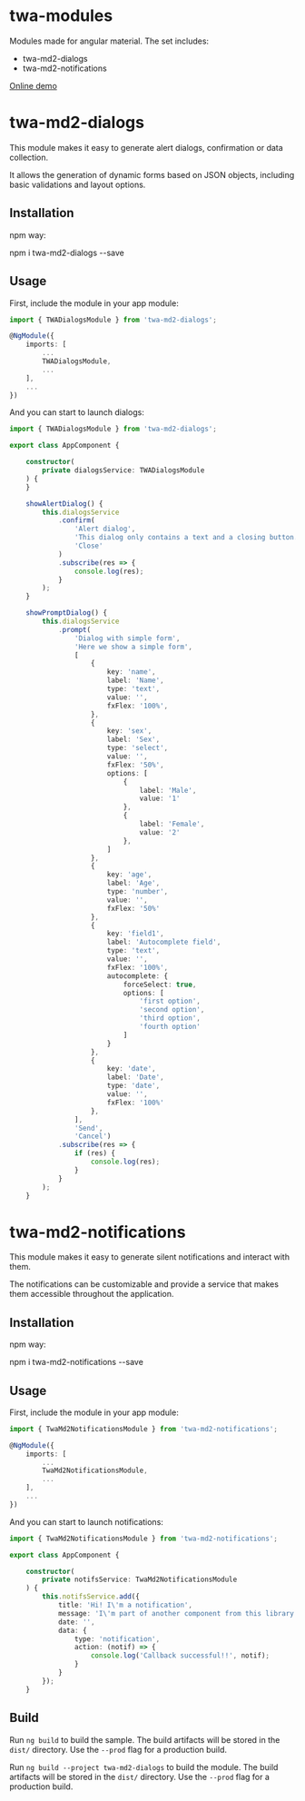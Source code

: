 # twa-modules

Modules made for angular material. The set includes:

- twa-md2-dialogs
- twa-md2-notifications

[Online demo](https://jarios71.github.io/twa-md2-lib/)

# twa-md2-dialogs

This module makes it easy to generate alert dialogs, confirmation or data collection.

It allows the generation of dynamic forms based on JSON objects, including basic validations and layout options.

## Installation

npm way:

npm i twa-md2-dialogs --save

## Usage

First, include the module in your app module:

```typescript
import { TWADialogsModule } from 'twa-md2-dialogs';

@NgModule({
    imports: [
        ...
        TWADialogsModule,
        ...
    ],
    ...
})
```

And you can start to launch dialogs:

```typescript
import { TWADialogsModule } from 'twa-md2-dialogs';

export class AppComponent {

    constructor(
        private dialogsService: TWADialogsModule
    ) {
    }

    showAlertDialog() {
        this.dialogsService
            .confirm(
                'Alert dialog',
                'This dialog only contains a text and a closing button.',
                'Close'
            )
            .subscribe(res => {
                console.log(res);
            }
        );
    }

    showPromptDialog() {
        this.dialogsService
            .prompt(
                'Dialog with simple form',
                'Here we show a simple form',
                [
                    {
                        key: 'name',
                        label: 'Name',
                        type: 'text',
                        value: '',
                        fxFlex: '100%',
                    },
                    {
                        key: 'sex',
                        label: 'Sex',
                        type: 'select',
                        value: '',
                        fxFlex: '50%',
                        options: [
                            {
                                label: 'Male',
                                value: '1'
                            },
                            {
                                label: 'Female',
                                value: '2'
                            },
                        ]
                    },
                    {
                        key: 'age',
                        label: 'Age',
                        type: 'number',
                        value: '',
                        fxFlex: '50%'
                    },
                    {
                        key: 'field1',
                        label: 'Autocomplete field',
                        type: 'text',
                        value: '',
                        fxFlex: '100%',
                        autocomplete: {
                            forceSelect: true,
                            options: [
                                'first option',
                                'second option',
                                'third option',
                                'fourth option'
                            ]
                        }
                    },
                    {
                        key: 'date',
                        label: 'Date',
                        type: 'date',
                        value: '',
                        fxFlex: '100%'
                    },
                ],
                'Send',
                'Cancel')
            .subscribe(res => {
                if (res) {
                    console.log(res);
                }
            }
        );
    }

```

# twa-md2-notifications

This module makes it easy to generate silent notifications and interact with them.

The notifications can be customizable and provide a service that makes them accessible throughout the application.

## Installation

npm way:

npm i twa-md2-notifications --save

## Usage

First, include the module in your app module:

```typescript
import { TwaMd2NotificationsModule } from 'twa-md2-notifications';

@NgModule({
    imports: [
        ...
        TwaMd2NotificationsModule,
        ...
    ],
    ...
})
```

And you can start to launch notifications:

```typescript
import { TwaMd2NotificationsModule } from 'twa-md2-notifications';

export class AppComponent {

    constructor(
        private notifsService: TwaMd2NotificationsModule
    ) {
        this.notifsService.add({
            title: 'Hi! I\'m a notification',
            message: 'I\'m part of another component from this library',
            date: '',
            data: {
                type: 'notification',
                action: (notif) => {
                    console.log('Callback successful!!', notif);
                }
            }
        });
    }

```

## Build

Run `ng build` to build the sample. The build artifacts will be stored in the `dist/` directory. Use the `--prod` flag for a production build.

Run `ng build --project twa-md2-dialogs` to build the module. The build artifacts will be stored in the `dist/` directory. Use the `--prod` flag for a production build.
